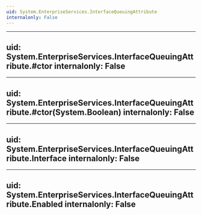 ```yaml
---
uid: System.EnterpriseServices.InterfaceQueuingAttribute
internalonly: False
---
```


---
uid: System.EnterpriseServices.InterfaceQueuingAttribute.#ctor
internalonly: False
---

---
uid: System.EnterpriseServices.InterfaceQueuingAttribute.#ctor(System.Boolean)
internalonly: False
---

---
uid: System.EnterpriseServices.InterfaceQueuingAttribute.Interface
internalonly: False
---

---
uid: System.EnterpriseServices.InterfaceQueuingAttribute.Enabled
internalonly: False
---
